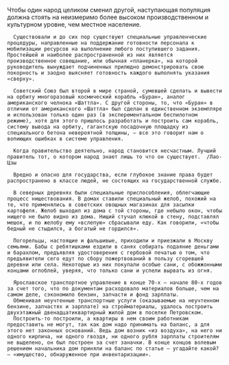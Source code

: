    Чтобы один народ целиком сменил другой, наступающая популяция должна стоять на неизмеримо более высоком производственном и культурном уровне, чем местное население.

      Существовали и до сих пор существуют специальные управленческие процедуры, направленные на поддержание готовности персонала к мобилизации ресурсов на выполнение любого поступившего задания. Простейшей и наиболее распространенной из них является производственное совещание, или обычная «планерка», на которой руководитель вынуждает подчиненных прилюдно демонстрировать свою покорность и заодно выясняет готовность каждого выполнять указания «сверху».

      Советский Союз был второй в мире страной, сумевшей сделать и вывести на орбиту многоразовый космический корабль «Буран», аналог американского челнока «Шаттла». С другой стороны, то, что «Буран» в отличии от американского «Шаттла» был сделан в единственном экземпляре и использован только один раз (в эксперементальном беспилотном режиме), хотя для этого пришлось разработать и построить сам корабль, систему вывода на орбиту, гагантскую посадочную площадку из специального бетона невероятной толщины, – все это говорит нам о вопиющих ошибках в системе управления.

      Когда правительство деятельно, народ становится несчастным. Лучший правитель тот, о котором народ знает лишь то что он существует.  /Лао-Цзы

      Вредно и опасно для государства, если глубокое знание права будет распространено в классе людей, не состоящих на государственной службе.

      В северных деревнях были специальные приспособления, облегчающие процесс ниществования. В домах ставили специальный желоб, похожий на те, что применялись в советских овощных магазинах для засыпки картофеля. Желоб выходил из дома с той стороны, где небыло окон, чтобы нищего не было видно из дома. Нищий стучал клюкой в стену, подставлял мешок, и по желобу ему «вслепую» сбрасывали еду. Как говорили, «чтобы бедный не стыдился, а богатый не гордился».

      Погорельцы, настоящие и фальшивые, приходили и приезжали в Москву семьями. Бабы с ребятишками ездили в санях собирать подаяние деньгами и барахлом, предъявляя удостоверения с гербовой печатью о том, что предъявители сего едут по сбору пожертвований в пользу сгоревшей деревни или села. Некоторые из них покупали особые сани, с обожжонными концами оглоблей, уверяя, что только сани и успели вырвать из огня.

      Ярославское транспортное управление в конце 70-х – начале 80-х годов за счет того, что по документам расходовало материалов больше, чем на самом деле, сэкономило бензин, запчасти и фонд зарплаты.
      Обменивая неучтенные транспортные услуги (оказываемые на неучтенном бензине, запчастях и зарплате) на стройматериалы, удалось построить двухэтажный двенадцатиквартирный жилой дом в поселке Петровском.
      Построить-то построили, а квартиры в нем своим работникам предоставить не могут, так как дом надо принимать на баланс, а для этого нет законных оснований. Ведь дом возник «из воздуха», на него ни одного кирпича, ни одного гвоздя, ни одного рубля зарплаты строителям не выделено, он был построен за счет заначки. В конце концов волевым решением начальника дом приняли на баланс по статье – угадайте какой? – «имущество, обнаруженное при инвентаризации».
